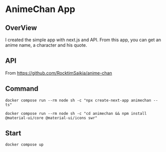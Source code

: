 # AnimeChan App

## OverView
I created the simple app with next.js and API. From this app, you can get an anime name, a character and his quote.

## API
From https://github.com/RocktimSaikia/anime-chan

## Command
```
docker compose run --rm node sh -c "npx create-next-app animechan --ts"
```

```
docker compose run --rm node sh -c "cd animechan && npm install @material-ui/core @material-ui/icons swr"
```

## Start
```
docker compose up
```